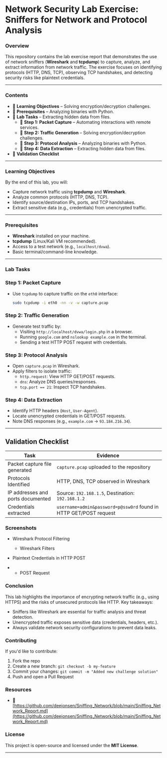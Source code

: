 # **Network Security Lab Exercise: Sniffers for Network and Protocol Analysis**

### **Overview**  
This repository contains the lab exercise report that demonstrates the use of network sniffers (**Wireshark** and **tcpdump**) to capture, analyze, and extract information from network traffic. The exercise focuses on identifying protocols (HTTP, DNS, TCP), observing TCP handshakes, and detecting security risks like plaintext credentials.  

---

### **Contents**  
- 🔹 **Learning Objectives** – Solving encryption/decryption challenges.  
- 🔹 **Prerequisites** – Analyzing binaries with Python.  
- 🔹 **Lab Tasks** – Extracting hidden data from files.  
  - 🔹 **Step 1: Packet Capture** – Automating interactions with remote services.
  - 🔹 **Step 2: Traffic Generation** – Solving encryption/decryption challenges.  
  - 🔹 **Step 3: Protocol Analysis** – Analyzing binaries with Python.  
  - 🔹 **Step 4: Data Extraction** – Extracting hidden data from files.  
- 🔹 **Validation Checklist**

---

### **Learning Objectives**
By the end of this lab, you will:  
- Capture network traffic using **tcpdump** and **Wireshark**.  
- Analyze common protocols (HTTP, DNS, TCP).  
- Identify source/destination IPs, ports, and TCP handshakes.  
- Extract sensitive data (e.g., credentials) from unencrypted traffic.  

---

### **Prerequisites** 
- **Wireshark** installed on your machine.  
- **tcpdump** (Linux/Kali VM recommended).  
- Access to a test network (e.g., `localhost/dvwa`).  
- Basic terminal/command-line knowledge.  

---

### **Lab Tasks** 

### **Step 1: Packet Capture**  
- Use `tcpdump` to capture traffic on the `eth0` interface:  
   ```bash
   sudo tcpdump -i eth0 -nn -v -w capture.pcap
   ```

### **Step 2: Traffic Generation**
- Generate test traffic by:
  - Visiting `http://localhost/dvwa/login.php` in a browser.
  - Running `google.com` and `nslookup example.com` in the terminal.
  - Sending a test HTTP POST request with credentials.

### **Step 3: Protocol Analysis**
- Open `capture.pcap` in Wireshark.
- Apply filters to isolate traffic:
  - `http.request`: View HTTP GET/POST requests.
  - `dns`: Analyze DNS queries/responses.
  - `tcp.port == 21`: Inspect TCP handshakes.

### **Step 4: Data Extraction**
- Identify HTTP headers (`Host`, `User-Agent`).
- Locate unencrypted credentials in GET/POST requests.
- Note DNS responses (e.g., `example.com` → `93.184.216.34`).

---

## **Validation Checklist**
|**Task**	                              | **Evidence**	                                                    | 
|---------------------------------------|-------------------------------------------------------------------|
| Packet capture file generated	        | `capture.pcap` uploaded to the repository                         |
| Protocols Identified                  | HTTP, DNS, TCP observed in Wireshark                              |
| IP addresses and ports documented     | Source: `192.168.1.5`, Destination: `192.168.1.2`                 |
| Credentials extracted        	        | `username=admin&password=p@ssw0rd` found in HTTP GET/POST request	|


### **Screenshots**
- Wireshark Protocol Filtering
  - Wireshark Filters

- Plaintext Credentials in HTTP POST
-   - POST Request


### **Conclusion**
This lab highlights the importance of encrypting network traffic (e.g., using HTTPS) and the risks of unsecured protocols like HTTP. Key takeaways:

- Sniffers like Wireshark are essential for traffic analysis and threat detection.
- Unencrypted traffic exposes sensitive data (credentials, headers, etc.).
- Always validate network security configurations to prevent data leaks.

### **Contributing**  
If you'd like to contribute:  
1. Fork the repo  
2. Create a new branch: `git checkout -b my-feature`  
3. Commit your changes: `git commit -m "Added new challenge solution"`  
4. Push and open a Pull Request  

### **Resources**  
- 🔗 [https://github.com/deejonsen/Sniffing_Network/blob/main/Sniffing_Network_Report.md](https://github.com/deejonsen/Sniffing_Network/blob/main/Sniffing_Network_Report.md) 

### **License**  
This project is open-source and licensed under the **MIT License**.

---
